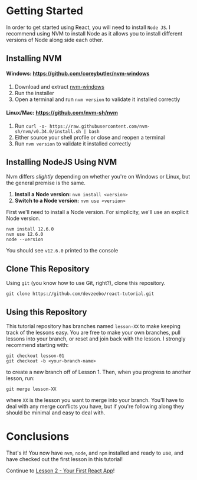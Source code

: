 # Getting Started

In order to get started using React, you will need to install `Node JS`. I
recommend using NVM to install Node as it allows you to install different
versions of Node along side each other.

## Installing NVM

#### Windows: https://github.com/coreybutler/nvm-windows

1. Download and extract [nvm-windows](https://github.com/coreybutler/nvm-windows/releases)
2. Run the installer
3. Open a terminal and run `nvm version` to validate it installed correctly

#### Linux/Mac: https://github.com/nvm-sh/nvm

1. Run `curl -o- https://raw.githubusercontent.com/nvm-sh/nvm/v0.34.0/install.sh | bash`
2. Either source your shell profile or close and reopen a terminal
3. Run `nvm version` to validate it installed correctly

## Installing NodeJS Using NVM

Nvm differs _slightly_ depending on whether you're on Windows or Linux, but
the general premise is the same.

1. **Install a Node version:** `nvm install <version>`
2. **Switch to a Node version:** `nvm use <version>`

First we'll need to install a Node version. For simplicity, we'll use an
explicit Node version.

```
nvm install 12.6.0
nvm use 12.6.0
node --version
```

You should see `v12.6.0` printed to the console

## Clone This Repository

Using `git` (you know how to use Git, right?), clone this repository.

```
git clone https://github.com/devzeebo/react-tutorial.git
```

## Using this Repository

This tutorial repository has branches named `lesson-XX` to make keeping track
of the lessons easy. You are free to make your own branches, pull lessons
into your branch, or reset and join back with the lesson. I strongly
recommend starting with:
```
git checkout lesson-01
git checkout -b <your-branch-name>
```

to create a new branch off of Lesson 1. Then, when you progress to another
lesson, run:

```
git merge lesson-XX
```

where `XX` is the lesson you want to merge into your branch. You'll have to
deal with any merge conflicts you have, but if you're following along they
should be minimal and easy to deal with.

# Conclusions

That's it! You now have `nvm`, `node`, and `npm` installed and ready to use,
and have checked out the first lesson in this tutorial!

Continue to [Lesson 2 - Your First React App](02_Setting_Up_A_Project.md)!